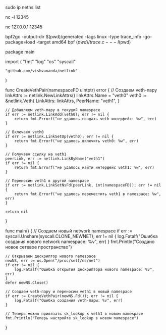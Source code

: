 sudo ip netns list



nc -l 12345

nc 127.0.0.1 12345

bpf2go -output-dir $(pwd)/generated -tags linux -type trace_info -go-package=load -target amd64 bpf $(pwd)/trace.c -- -I$(pwd)


package main

import (
	"fmt"
	"log"
	"os"
	"syscall"

	"github.com/vishvananda/netlink"
)

func CreateVethPair(namespaceFD uintptr) error {
	// Создаем veth-пару
	linkAttrs := netlink.NewLinkAttrs()
	linkAttrs.Name = "veth0"
	veth0 := &netlink.Veth{
		LinkAttrs: linkAttrs,
		PeerName:  "veth1",
	}

	// Добавляем veth-пару в текущий namespace
	if err := netlink.LinkAdd(veth0); err != nil {
		return fmt.Errorf("не удалось создать veth интерфейс: %w", err)
	}

	// Включаем veth0
	if err := netlink.LinkSetUp(veth0); err != nil {
		return fmt.Errorf("не удалось включить veth0: %w", err)
	}

	// Получаем ссылку на veth1
	peerLink, err := netlink.LinkByName("veth1")
	if err != nil {
		return fmt.Errorf("не удалось найти интерфейс veth1: %w", err)
	}

	// Переносим veth1 в другой namespace
	if err := netlink.LinkSetNsFd(peerLink, int(namespaceFD)); err != nil {
		return fmt.Errorf("не удалось переместить veth1 в namespace: %w", err)
	}

	return nil
}

func main() {
	// Создаем новый network namespace
	if err := syscall.Unshare(syscall.CLONE_NEWNET); err != nil {
		log.Fatalf("Ошибка создания нового network namespace: %v", err)
	}
	fmt.Println("Создано новое сетевое пространство")

	// Открываем дескриптор нового namespace
	newNS, err := os.Open("/proc/self/ns/net")
	if err != nil {
		log.Fatalf("Ошибка открытия дескриптора нового namespace: %v", err)
	}
	defer newNS.Close()

	// Создаем veth-пару и переносим veth1 в новый namespace
	if err := CreateVethPair(newNS.Fd()); err != nil {
		log.Fatalf("Ошибка создания veth-пары: %v", err)
	}

	// Теперь можно привязать sk_lookup к veth1 в новом namespace
	fmt.Println("Теперь настройте sk_lookup в новом namespace")
}

















